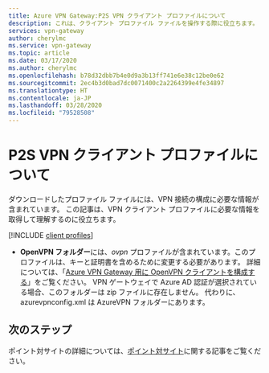 ```yaml
---
title: Azure VPN Gateway:P2S VPN クライアント プロファイルについて
description: これは、クライアント プロファイル ファイルを操作する際に役立ちます。
services: vpn-gateway
author: cherylmc
ms.service: vpn-gateway
ms.topic: article
ms.date: 03/17/2020
ms.author: cherylmc
ms.openlocfilehash: b78d32dbb7b4e0d9a3b13ff741e6e38c12be0e62
ms.sourcegitcommit: 2ec4b3d0bad7dc0071400c2a2264399e4fe34897
ms.translationtype: HT
ms.contentlocale: ja-JP
ms.lasthandoff: 03/28/2020
ms.locfileid: "79528508"
---
```

# <a name="about-p2s-vpn-client-profiles"></a>P2S VPN クライアント プロファイルについて

ダウンロードしたプロファイル ファイルには、VPN 接続の構成に必要な情報が含まれています。 この記事は、VPN クライアント プロファイルに必要な情報を取得して理解するのに役立ちます。

[!INCLUDE [client profiles](../../includes/vpn-gateway-vwan-vpn-profile-download.md)]

* **OpenVPN フォルダー**には、*ovpn* プロファイルが含まれています。このプロファイルは、キーと証明書を含めるために変更する必要があります。 詳細については、「[Azure VPN Gateway 用に OpenVPN クライアントを構成する](vpn-gateway-howto-openvpn-clients.md#windows)」をご覧ください。 VPN ゲートウェイで Azure AD 認証が選択されている場合、このフォルダーは zip ファイルに存在しません。 代わりに、azurevpnconfig.xml は AzureVPN フォルダーにあります。

## <a name="next-steps"></a>次のステップ

ポイント対サイトの詳細については、[ポイント対サイト](point-to-site-about.md)に関する記事をご覧ください。
